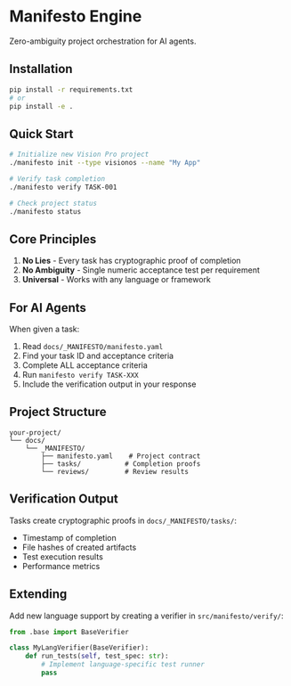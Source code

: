 # Manifesto Engine

Zero-ambiguity project orchestration for AI agents.

## Installation

```bash
pip install -r requirements.txt
# or
pip install -e .
```

## Quick Start

```bash
# Initialize new Vision Pro project
./manifesto init --type visionos --name "My App"

# Verify task completion
./manifesto verify TASK-001

# Check project status
./manifesto status
```

## Core Principles

1. **No Lies** - Every task has cryptographic proof of completion
2. **No Ambiguity** - Single numeric acceptance test per requirement  
3. **Universal** - Works with any language or framework

## For AI Agents

When given a task:
1. Read `docs/_MANIFESTO/manifesto.yaml`
2. Find your task ID and acceptance criteria
3. Complete ALL acceptance criteria
4. Run `manifesto verify TASK-XXX`
5. Include the verification output in your response

## Project Structure

```
your-project/
└── docs/
    └── _MANIFESTO/
        ├── manifesto.yaml    # Project contract
        ├── tasks/           # Completion proofs
        └── reviews/         # Review results
```

## Verification Output

Tasks create cryptographic proofs in `docs/_MANIFESTO/tasks/`:
- Timestamp of completion
- File hashes of created artifacts
- Test execution results
- Performance metrics

## Extending

Add new language support by creating a verifier in `src/manifesto/verify/`:
```python
from .base import BaseVerifier

class MyLangVerifier(BaseVerifier):
    def run_tests(self, test_spec: str):
        # Implement language-specific test runner
        pass
```
